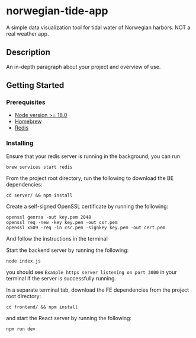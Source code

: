 # norwegian-tide-app

A simple data visualization tool for tidal water of Norwegian harbors. NOT a real weather app.

## Description

An in-depth paragraph about your project and overview of use.

## Getting Started

### Prerequisites

- [Node version >= 18.0](https://nodejs.org/en)
- [Homebrew](https://brew.sh/)
- [Redis](https://redis.io/docs/latest/operate/oss_and_stack/install/install-redis/install-redis-on-mac-os/)

### Installing

Ensure that your redis server is running in the background, you can run

    brew services start redis

From the project root directory, run the following to download the BE dependencies:

    cd server/ && npm install

Create a self-signed OpenSSL certificate by running the following:

    openssl genrsa -out key.pem 2048
    openssl req -new -key key.pem -out csr.pem
    openssl x509 -req -in csr.pem -signkey key.pem -out cert.pem

And follow the instructions in the terminal

Start the backend server by running the following:

    node index.js

you should see `Example https server listening on port 3000` in your terminal if the server is successfully running.

In a separate terminal tab, download the FE dependencies from the project root directory:

    cd frontend/ && npm install

and start the React server by running the following:

    npm run dev
